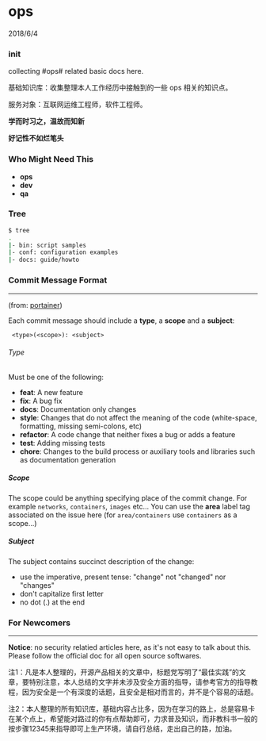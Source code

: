 # ops
2018/6/4

### init

collecting #ops# related basic docs here.

基础知识库：收集整理本人工作经历中接触到的一些 ops 相关的知识点。

服务对象：互联网运维工程师，软件工程师。

**学而时习之，温故而知新**

**好记性不如烂笔头**


### Who Might Need This

* **ops**
* **dev**
* **qa**




### Tree

```bash
$ tree
.
|- bin: script samples
|- conf: configuration examples
|- docs: guide/howto
```



### Commit Message Format
---

(from: [portainer](https://raw.githubusercontent.com/portainer/portainer/develop/CONTRIBUTING.md))

Each commit message should include a **type**, a **scope** and a **subject**:

```
 <type>(<scope>): <subject>
```

###### Type

Must be one of the following:

* **feat**: A new feature
* **fix**: A bug fix
* **docs**: Documentation only changes
* **style**: Changes that do not affect the meaning of the code (white-space, formatting, missing
  semi-colons, etc)
* **refactor**: A code change that neither fixes a bug or adds a feature
* **test**: Adding missing tests
* **chore**: Changes to the build process or auxiliary tools and libraries such as documentation
  generation

##### Scope

The scope could be anything specifying place of the commit change. For example `networks`,
`containers`, `images` etc...
You can use the **area** label tag associated on the issue here (for `area/containers` use `containers` as a scope...)

##### Subject

The subject contains succinct description of the change:

* use the imperative, present tense: "change" not "changed" nor "changes"
* don't capitalize first letter
* no dot (.) at the end


### For Newcomers
---

**Notice**: no security relatied articles here, as it's not easy to talk about this. Please follow the official doc for all open source softwares.

注1：凡是本人整理的，开源产品相关的文章中，标题党写明了“最佳实践”的文章，要特别注意，本人总结的文字并未涉及安全方面的指导，请参考官方的指导教程，因为安全是一个有深度的话题，且安全是相对而言的，并不是个容易的话题。

注2：本人整理的所有知识库，基础内容占比多，因为在学习的路上，总是容易卡在某个点上，希望能对路过的你有点帮助即可，力求普及知识，而非教科书一般的按步骤12345来指导即可上生产环境，请自行总结，走出自己的路，加油。
